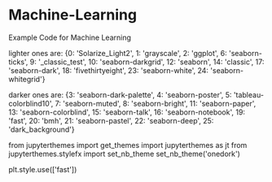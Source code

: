 # Machine-Learning
Example Code for Machine Learning

lighter ones are:
{0: 'Solarize_Light2', 1: 'grayscale', 2: 'ggplot', 6: 'seaborn-ticks', 9: '_classic_test', 10: 'seaborn-darkgrid', 12: 'seaborn', 14: 'classic', 17: 'seaborn-dark', 18: 'fivethirtyeight', 23: 'seaborn-white', 24: 'seaborn-whitegrid'}

darker ones are:
{3: 'seaborn-dark-palette', 4: 'seaborn-poster', 5: 'tableau-colorblind10', 7: 'seaborn-muted', 8: 'seaborn-bright', 11: 'seaborn-paper', 13: 'seaborn-colorblind', 15: 'seaborn-talk', 16: 'seaborn-notebook', 19: 'fast', 20: 'bmh', 21: 'seaborn-pastel', 22: 'seaborn-deep', 25: 'dark_background'}

from jupyterthemes import get_themes
import jupyterthemes as jt
from jupyterthemes.stylefx import set_nb_theme
set_nb_theme('onedork')

plt.style.use(['fast'])


